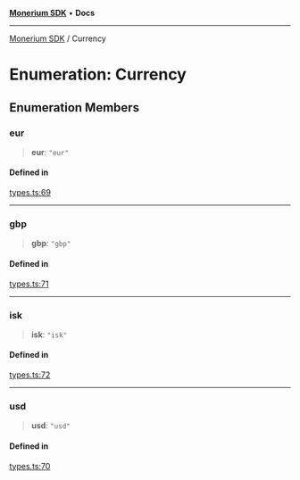 [**Monerium SDK**](../README.md) • **Docs**

***

[Monerium SDK](../README.md) / Currency

# Enumeration: Currency

## Enumeration Members

### eur

> **eur**: `"eur"`

#### Defined in

[types.ts:69](https://github.com/monerium/js-monorepo/blob/530606ad090851a47b688b8e1e3b82094f550d72/packages/sdk/src/types.ts#L69)

***

### gbp

> **gbp**: `"gbp"`

#### Defined in

[types.ts:71](https://github.com/monerium/js-monorepo/blob/530606ad090851a47b688b8e1e3b82094f550d72/packages/sdk/src/types.ts#L71)

***

### isk

> **isk**: `"isk"`

#### Defined in

[types.ts:72](https://github.com/monerium/js-monorepo/blob/530606ad090851a47b688b8e1e3b82094f550d72/packages/sdk/src/types.ts#L72)

***

### usd

> **usd**: `"usd"`

#### Defined in

[types.ts:70](https://github.com/monerium/js-monorepo/blob/530606ad090851a47b688b8e1e3b82094f550d72/packages/sdk/src/types.ts#L70)
